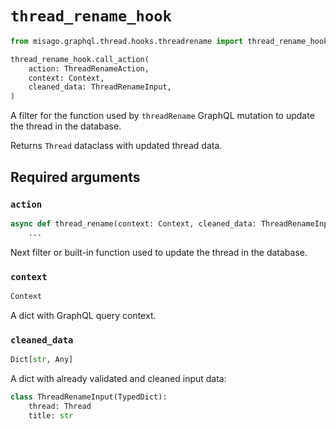 # `thread_rename_hook`

```python
from misago.graphql.thread.hooks.threadrename import thread_rename_hook

thread_rename_hook.call_action(
    action: ThreadRenameAction,
    context: Context,
    cleaned_data: ThreadRenameInput,
)
```

A filter for the function used by `threadRename` GraphQL mutation to update the thread in the database.

Returns `Thread` dataclass with updated thread data.


## Required arguments

### `action`

```python
async def thread_rename(context: Context, cleaned_data: ThreadRenameInput) -> Thread:
    ...
```

Next filter or built-in function used to update the thread in the database.


### `context`

```python
Context
```

A dict with GraphQL query context.


### `cleaned_data`

```python
Dict[str, Any]
```

A dict with already validated and cleaned input data:

```python
class ThreadRenameInput(TypedDict):
    thread: Thread
    title: str
```